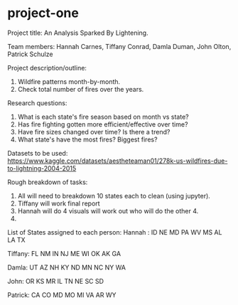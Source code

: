# project-one
Project title: 
An Analysis Sparked By Lightening.

Team members: 
Hannah Carnes, Tiffany Conrad, Damla Duman, John Olton, Patrick Schulze

Project description/outline: 
1. Wildfire patterns month-by-month. 
2. Check total number of fires over the years.

Research questions:
1. What is each state's fire season based on month vs state?
2. Has fire fighting gotten more efficient/effective over time?
3. Have fire sizes changed over time? Is there a trend?
4. What state's have the most fires? Biggest fires?

Datasets to be used:
https://www.kaggle.com/datasets/aestheteaman01/278k-us-wildfires-due-to-lightning-2004-2015

Rough breakdown of tasks:
1. All will need to breakdown 10 states each to clean (using jupyter).
2. Tiffany will work final report
3. Hannah will do 4 visuals will work out who will do the other 4.
4. 

List of States assigned to each person: 
Hannah :
ID
NE
MD
PA
WV
MS
AL
LA
TX

Tiffany:
FL
NM
IN
NJ
ME
WI
OK
AK
GA

Damla:
UT
AZ
NH
KY
ND
MN
NC
NY
WA

John:
OR
KS
MR
IL
TN
NE
SC
SD

Patrick:
CA
CO
MD
MO
MI
VA
AR
WY